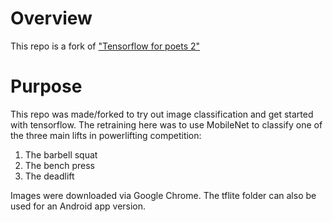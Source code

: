 # Overview

This repo is a fork of ["Tensorflow for poets 2"](https://github.com/googlecodelabs/tensorflow-for-poets-2)

# Purpose
This repo was made/forked to try out image classification and get started with tensorflow.
The retraining here was to use MobileNet to classify one of the three main lifts in powerlifting competition:
1. The barbell squat
2. The bench press
3. The deadlift

Images were downloaded via Google Chrome.
The tflite folder can also be used for an Android app version.
